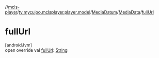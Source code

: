 //[mcls-player](../../../../index.md)/[tv.mycujoo.mclsplayer.player.model](../../index.md)/[MediaDatum](../index.md)/[MediaData](index.md)/[fullUrl](full-url.md)

# fullUrl

[androidJvm]\
open override val [fullUrl](full-url.md): [String](https://kotlinlang.org/api/latest/jvm/stdlib/kotlin/-string/index.html)

